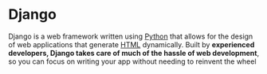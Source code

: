 # Django

Django is a web framework written using [Python](/wiki/Python) that allows for the design of web applications that generate [HTML](/wiki/HTML) dynamically. Built by **experienced developers, Django takes care of much of the hassle of web development**, so you can focus on writing your app without needing to reinvent the wheel
